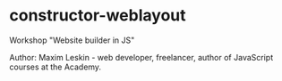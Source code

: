# constructor-weblayout
Workshop "Website builder in JS"

Author: Maxim Leskin - web developer, freelancer, author of JavaScript courses at the Academy.
